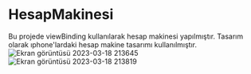 # HesapMakinesi


Bu projede viewBinding kullanılarak hesap makinesi yapılmıştır.
Tasarım olarak ıphone'lardaki hesap makine tasarımı kullanılmıştır.
![Ekran görüntüsü 2023-03-18 213645](https://user-images.githubusercontent.com/109176905/226129436-f21cf227-f6a7-4e7a-ae5d-d7e7113b0bd2.png)
![Ekran görüntüsü 2023-03-18 213819](https://user-images.githubusercontent.com/109176905/226129535-cd23da17-7ec9-4d98-b40c-cbe48b9aacab.png)

